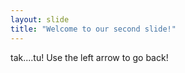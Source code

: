 ```yaml
---
layout: slide
title: "Welcome to our second slide!"
---
```

tak....tu!
Use the left arrow to go back!
